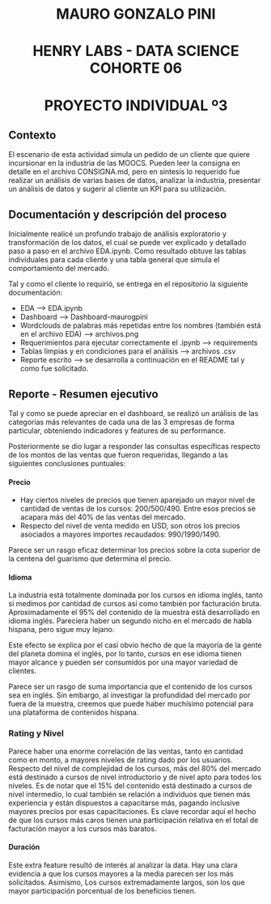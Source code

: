 <h1 align=center> MAURO GONZALO PINI
 <h1 align=center> HENRY LABS - DATA SCIENCE COHORTE 06
 <h1 align=center> PROYECTO INDIVIDUAL º3
  
 



## **Contexto**

El escenario de esta actividad simula un pedido de un cliente que quiere incursionar en la industria de las MOOCS. Pueden leer la consigna en detalle en el archivo CONSIGNA.md, pero en síntesis lo requerido fue realizar un análisis de varias bases de datos, analizar la industria, presentar un análisis de datos y sugerir al cliente un KPI para su utilización.

## **Documentación y descripción del proceso**

Inicialmente realicé un profundo trabajo de análisis exploratorio y transformación de los datos, el cual se puede ver explicado y detallado paso a paso en el archivo EDA.ipynb. Como resultado obtuve las tablas individuales para cada cliente y una tabla general que simula el comportamiento del mercado. 

Tal y como el cliente lo requirió, se entrega en el repositorio la siguiente documentación:

* EDA --> EDA.ipynb
* Dashboard --> Dashboard-maurogpini
* Wordclouds de palabras más repetidas entre los nombres (también está en el archivo EDA) --> archivos.png
* Requerimientos para ejecutar correctamente el .ipynb --> requirements
* Tablas limpias y en condiciones para el análisis --> archivos .csv
* Reporte escrito --> se desarrolla a continuación en el README tal y como fue solicitado.




## **Reporte - Resumen ejecutivo**

Tal y como se puede apreciar en el dashboard, se realizó un análisis de las categorías más relevantes de cada una de las 3 empresas de forma particular, obteniendo indicadores y features de su performance.

Posteriormente se dio lugar a responder las consultas específicas respecto de los montos de las ventas que fueron requeridas, llegando a las siguientes conclusiones puntuales:

#### Precio
* Hay ciertos niveles de precios que tienen aparejado un mayor nivel de cantidad de ventas de los cursos:
200/500/490. Entre esos precios se acapara más del 40% de las ventas del mercado.
* Respecto del nivel de venta medido en USD, son otros los precios asociados a mayores importes recaudados:
990/1990/1490.

Parece ser un rasgo eficaz determinar los precios sobre la cota superior de la centena del guarismo que determina el precio.

#### Idioma

La industria está totalmente dominada por los cursos en idioma inglés, tanto si medimos por cantidad de cursos así como también por facturación bruta. Aproximadamente el 95% del contenido de la muestra está desarrollado en idioma inglés. Pareciera haber un segundo nicho en el mercado de habla hispana, pero sigue muy lejano.

Este efecto se explica por el casi obvio hecho de que la mayoría de la gente del planeta domina el inglés, por lo tanto, cursos en ese idioma tienen mayor alcance y pueden ser consumidos por una mayor variedad de clientes.

Parece ser un rasgo de suma importancia que el contenido de los cursos sea en inglés. Sin embargo, al investigar la profundidad del mercado por fuera de la muestra, creemos que puede haber muchísimo potencial para una plataforma de contenidos hispana.

### Rating y Nivel

Parece haber una enorme correlación de las ventas, tanto en cantidad como en monto, a mayores niveles de rating dado por los usuarios.
Respecto del nivel de complejidad de los cursos, más del 80% del mercado está destinado a cursos de nivel introductorio y de nivel apto para todos los niveles.
Es de notar que el 15% del contenido está destinado a cursos de nivel intermedio, lo cual también se relación a individuos que tienen más experiencia y están dispuestos a capacitarse más, pagando inclusive mayores precios por esas capacitaciones. Es clave recordar aquí el hecho de que los cursos más caros tienen una participación relativa en el total de facturación mayor a los cursos más baratos.

#### Duración

Este extra feature resultó de interés al analizar la data. Hay una clara evidencia a que los cursos mayores a la media parecen ser los más solicitados. Asimismo, Los cursos extremadamente largos, son los que mayor participación porcentual de los beneficios tienen.
